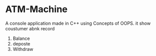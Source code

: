 # ATM-Machine
A console application made in C++ using Concepts of OOPS.
it show coustumer abnk record 
1. Balance
2. deposte
3. Withdraw
   
